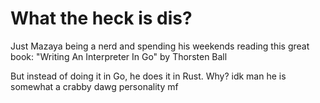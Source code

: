 # What the heck is dis?

Just Mazaya being a nerd and spending his weekends reading this great book: "Writing An Interpreter In Go" by Thorsten Ball

But instead of doing it in Go, he does it in Rust. Why? idk man he is somewhat a crabby dawg personality mf
